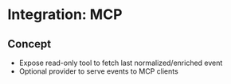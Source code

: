 # Integration: MCP

## Concept
- Expose read-only tool to fetch last normalized/enriched event
- Optional provider to serve events to MCP clients
